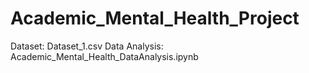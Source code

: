 # Academic_Mental_Health_Project
Dataset: Dataset_1.csv
Data Analysis: Academic_Mental_Health_DataAnalysis.ipynb
